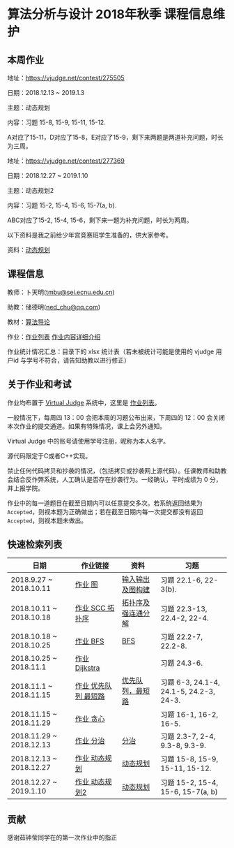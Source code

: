 # 算法分析与设计 2018年秋季 课程信息维护

## 本周作业
地址：https://vjudge.net/contest/275505

日期：2018.12.13 ~ 2019.1.3

主题：动态规划

内容：习题 15-8, 15-9, 15-11, 15-12.

A对应了15-11，D对应了15-8，E对应了15-9，剩下来两题是两道补充问题，时长为三周。

地址：https://vjudge.net/contest/277369

日期：2018.12.27 ~ 2019.1.10

主题：动态规划2

内容：习题 15-2, 15-4, 15-6, 15-7(a, b).

ABC对应了15-2, 15-4, 15-6，剩下来一题为补充问题，时长为两周。

以下资料是我之前给少年宫竞赛班学生准备的，供大家参考。

资料：[动态规划](https://nedchu.github.io/sng-wiki/2018/09/08/dp/#more)

## 课程信息
教师：卜天明(tmbu@sei.ecnu.edu.cn)

助教：储德明(ned_chu@qq.com)

教材：[算法导论](https://www.amazon.cn/dp/B00AK7BYJY/)

作业：[作业列表](https://vjudge.net/contest#category=all&running=0&title=&owner=seitraining) [作业内容详细介绍](./course-detail.md)

作业统计情况汇总：目录下的 xlsx 统计表（若未被统计可能是使用的 vjudge 用户id 与学号不符合，请告知助教以进行修正）

## 关于作业和考试
作业均布置于 [Virtual Judge](https://vjudge.net/) 系统中，这里是 [作业列表](https://vjudge.net/contest#category=all&running=0&title=&owner=seitraining)。

一般情况下，每周四 13：00 会把本周的习题公布出来，下周四的 12：00 会关闭本次作业的提交通道。如果有特殊情况，课上会另外通知。

Virtual Judge 中的账号请使用学号注册，昵称为本人名字。

源代码限定于C或者C++实现。

禁止任何代码拷贝和抄袭的情况，（包括拷贝或抄袭网上源代码）。任课教师和助教会结合反作弊系统，人工确认是否存在抄袭行为。一经确认，平时成绩为 0 分，并上报学院。

作业中的每一道题目在截至日期内可以任意提交多次。若系统返回结果为 `Accepted`，则视本题为正确做出；若在截至日期内每一次提交都没有返回 `Accepted`，则视本题未做出。

## 快速检索列表

| 日期                    | 作业链接                                                  | 资料                                                              | 习题                                     |
| ----------------------- | --------------------------------------------------------- | ----------------------------------------------------------------- | ---------------------------------------- |
| 2018.9.27 ~ 2018.10.11  | [作业 图](https://vjudge.net/contest/256823)              | [输入输出及图构建](./tutorial-on-IO-graph-construction.md)        | 习题 22.1-6, 22-3(b).                    |
| 2018.10.11 ~ 2018.10.18 | [作业 SCC 拓扑序](https://vjudge.net/contest/260682)      | [拓扑序及强连通分解](./tutorial-topo-SCC.md)                      | 习题 22.3-13, 22.4-2, 22-4.              |
| 2018.10.18 ~ 2018.10.25 | [作业 BFS](https://vjudge.net/contest/262867)             | [BFS](./tutorial-on-BFS.md)                                       | 习题 22.2-7, 22.2-8.                     |
| 2018.10.25 ~ 2018.11.1  | [作业 Dijkstra](https://vjudge.net/contest/265008)        |                                                                   | 习题 24.3-6.                             |
| 2018.11.1 ~ 2018.11.15  | [作业 优先队列 最短路](https://vjudge.net/contest/266714) | [优先队列，最短路](tutorial-on-PQ-SP.md)                          | 习题  6-3, 24.1-4, 24.1-5, 24.2-3, 24-3. |
| 2018.11.15 ~ 2018.11.29 | [作业 贪心](https://vjudge.net/contest/270091)            |                                                                   | 习题  16-1, 16-2, 16-5.                  |
| 2018.11.29 ~ 2018.12.13 | [作业 分治](https://vjudge.net/contest/273062)            | [分治](./tutorial-on-divide-and-conquer.md)                       | 习题 2.3-7, 2-4, 9.3-8, 9.3-9.           |
| 2018.12.13 ~ 2018.12.27 | [作业 动态规划](https://vjudge.net/contest/275505)        | [动态规划](https://nedchu.github.io/sng-wiki/2018/09/08/dp/#more) | 习题 15-8, 15-9, 15-11, 15-12.           |
| 2018.12.27 ~ 2019.1.10 | [作业 动态规划2](https://vjudge.net/contest/277369) | [动态规划](https://nedchu.github.io/sng-wiki/2018/09/08/dp/#more) | 习题 15-2, 15-4, 15-6, 15-7(a, b) |
## 贡献
感谢茹钟莹同学在的第一次作业中的指正